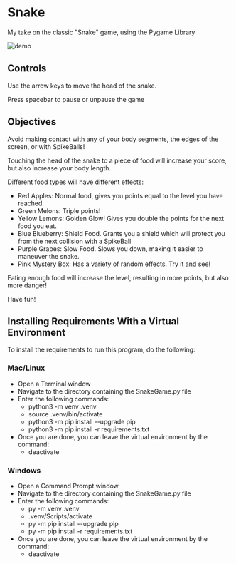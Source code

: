 # Snake #

My take on the classic "Snake" game, using the Pygame Library

![demo](sprites/snake_demo.gif)

## Controls ##

Use the arrow keys to move the head of the snake.

Press spacebar to pause or unpause the game

## Objectives ##

Avoid making contact with any of your body segments, the edges of the screen, or with SpikeBalls!

Touching the head of the snake to a piece of food will increase your score, but also increase your body length.

Different food types will have different effects:

- Red Apples: Normal food, gives you points equal to the level you have reached.
- Green Melons: Triple points!
- Yellow Lemons: Golden Glow! Gives you double the points for the next food you eat.
- Blue Blueberry: Shield Food. Grants you a shield which will protect you from the next collision with a SpikeBall
- Purple Grapes: Slow Food. Slows you down, making it easier to maneuver the snake.
- Pink Mystery Box: Has a variety of random effects. Try it and see!

Eating enough food will increase the level, resulting in more points, but also more danger!

Have fun!

## Installing Requirements With a Virtual Environment ##

To install the requirements to run this program, do the following:

### Mac/Linux ###

- Open a Terminal window
- Navigate to the directory containing the SnakeGame.py file
- Enter the following commands:
  - python3 -m venv .venv
  - source .venv/bin/activate
  - python3 -m pip install --upgrade pip
  - python3 -m pip install -r requirements.txt
- Once you are done, you can leave the virtual environment by the command:
  - deactivate

### Windows ###

- Open a Command Prompt window
- Navigate to the directory containing the SnakeGame.py file
- Enter the following commands:
  - py -m venv .venv
  - .venv/Scripts/activate
  - py -m pip install --upgrade pip
  - py -m pip install -r requirements.txt
- Once you are done, you can leave the virtual environment by the command:
  - deactivate
